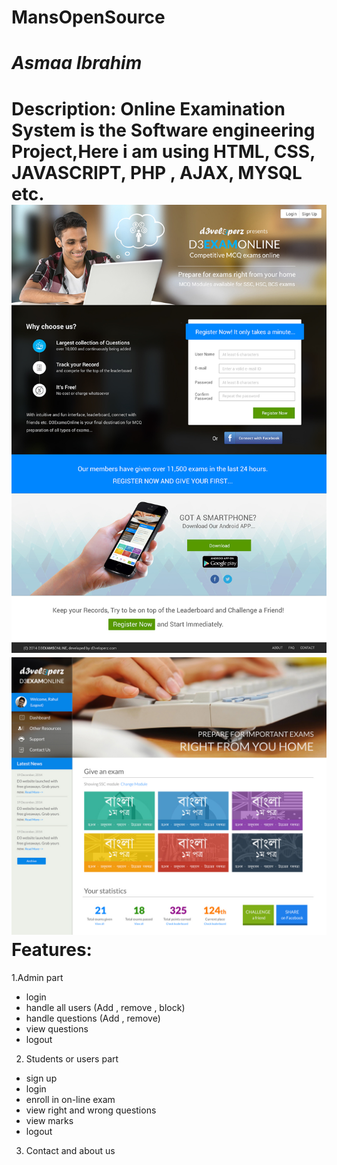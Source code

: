 # MansOpenSource
*Asmaa Ibrahim*
===========
Description:
Online Examination System is the Software engineering Project,Here i am using HTML, CSS, JAVASCRIPT, PHP , AJAX, MYSQL etc.
![alt Online course](course.jpg)
![alt Online course](online.jpg)
**Features:**
===========
1.Admin part
  * login
  * handle all users (Add , remove , block)
  * handle questions (Add , remove)
  * view questions
  * logout
2. Students or users part
  * sign up
  * login
  * enroll in on-line exam
  * view right and wrong questions
  * view marks
  * logout
3. Contact and about us

